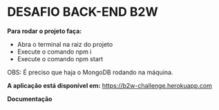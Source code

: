 # DESAFIO BACK-END B2W

**Para rodar o projeto faça:**
- Abra o terminal na raiz do projeto
- Execute o comando npm i
- Execute o comando npm start

OBS: É preciso que haja o MongoDB rodando na máquina.

**A aplicação está disponível em:**
https://b2w-challenge.herokuapp.com

**Documentação**